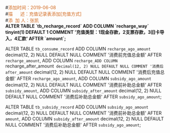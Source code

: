 \#<font color='#D2691E'>添加时间：2019-06-08</font><br/>
\#<font color='#D2691E'>描&nbsp;&nbsp;&nbsp;&nbsp;&nbsp;&nbsp;述：充值记录表添加[充值方式]</font><br/>
\#<font color='#D2691E'>添&nbsp;&nbsp;加&nbsp;人：张凯</font><br/>
<strong>ALTER TABLE \`tb_recharge_record\` ADD COLUMN \`recharge_way\` tinyint(1) DEFAULT 1 COMMENT \'充值类型：1现金存款，2支票存款，3旧卡导入，4汇款\' AFTER \`amount\`;</strong>


ALTER TABLE `tb_consume_record` 
ADD COLUMN `recharge_ago_amount` decimal(12, 2) NULL DEFAULT NULL COMMENT '消费前充值总金额' AFTER `recharge_amount`,
ADD COLUMN `recharge_ADD COLUMN `recharge_after_amount` decimal(12, 2) NULL DEFAULT NULL COMMENT '消费后after_amount` decimal(12, 2) NULL DEFAULT NULL COMMENT '消费后充值总金额' AFTER `recharge_ago_amount`,
ADD COLUMN `subsidy_ago_amount` decimal(12, 2) NULL DEFAULT NULL COMMENT '消费前补助总金额' AFTER `subsidy_amount`,
ADD COLUMN `subsidy_after_amount` decimal(12, 2) NULL DEFAULT NULL COMMENT '消费后补助总金额' AFTER `subsidy_ago_amount`;

ALTER TABLE `tb_subsidy_record` 
ADD COLUMN `subsidy_ago_amount` decimal(12, 2) NULL DEFAULT NULL COMMENT '消费前补助总金额' AFTER `amount`,
ADD COLUMN `subsidy_after_amount` decimal(12, 2) NULL DEFAULT NULL COMMENT '消费后补助总金额' AFTER `subsidy_ago_amount`;



